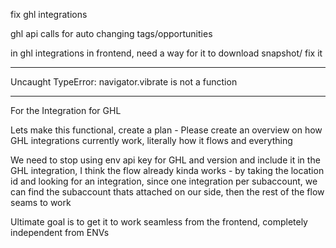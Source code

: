 fix ghl integrations

ghl api calls for auto changing tags/opportunities

in ghl integrations in frontend, need a way for it to download snapshot/ fix it


-------


Uncaught TypeError: navigator.vibrate is not a function

-------

For the Integration for GHL


Lets make this functional, create a plan - Please create an overview on how GHL integrations currently work, literally how it flows and everything

We need to stop using env api key for GHL and version and include it in the GHL integration, I think the flow already kinda works - by taking the location id and looking for an integration, since one integration per subaccount, we can find the subaccount thats attached on our side, then the rest of the flow seams to work 

Ultimate goal is to get it to work seamless from the frontend,  completely independent from ENVs

